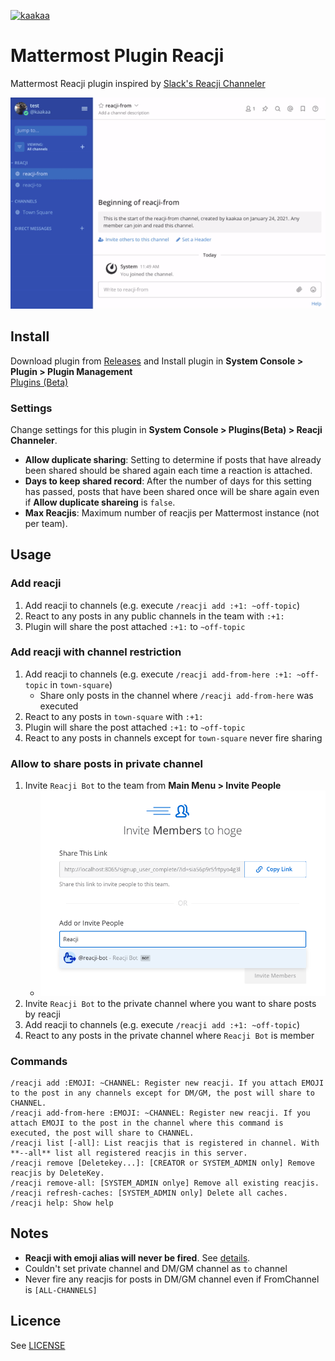 [![kaakaa](https://circleci.com/gh/kaakaa/mattermost-plugin-reacji.svg?style=svg)](https://circleci.com/gh/kaakaa/mattermost-plugin-reacji)

# Mattermost Plugin Reacji

Mattermost Reacji plugin inspired by [Slack's Reacji Channeler](https://reacji-channeler.builtbyslack.com/)

![demo](./reacji-demo.gif)

## Install

Download plugin from [Releases](https://github.com/kaakaa/mattermost-plugin-reacji/releases/latest) and Install plugin in **System Console > Plugin > Plugin Management**  
[Plugins \(Beta\)](https://docs.mattermost.com/administration/plugins.html#set-up-guide)

### Settings

Change settings for this plugin in **System Console > Plugins(Beta) > Reacji Channeler**.

-   **Allow duplicate sharing**: Setting to determine if posts that have already been shared should be shared again each time a reaction is attached.
-   **Days to keep shared record**: After the number of days for this setting has passed, posts that have been shared once will be share again even if **Allow duplicate shareing** is `false`.
-   **Max Reacjis**: Maximum number of reacjis per Mattermost instance (not per team).

## Usage

### Add reacji

1. Add reacji to channels (e.g. execute `/reacji add :+1: ~off-topic`)
2. React to any posts in any public channels in the team with `:+1:`
3. Plugin will share the post attached `:+1:` to `~off-topic`

### Add reacji with channel restriction

1. Add reacji to channels (e.g. execute `/reacji add-from-here :+1: ~off-topic` in `town-square`)
    - Share only posts in the channel where `/reacji add-from-here` was executed
2. React to any posts in `town-square` with `:+1:`
3. Plugin will share the post attached `:+1:` to `~off-topic`
4. React to any posts in channels except for `town-square` never fire sharing

### Allow to share posts in private channel

1. Invite `Reacji Bot` to the team from **Main Menu > Invite People**
    - ![invite reacji-bot](./sc-invite-reacjibot.png)
2. Invite `Reacji Bot` to the private channel where you want to share posts by reacji
3. Add reacji to channels (e.g. execute `/reacji add :+1: ~off-topic`)
4. React to any posts in the private channel where `Reacji Bot` is member

### Commands

```
/reacji add :EMOJI: ~CHANNEL: Register new reacji. If you attach EMOJI to the post in any channels except for DM/GM, the post will share to CHANNEL.
/reacji add-from-here :EMOJI: ~CHANNEL: Register new reacji. If you attach EMOJI to the post in the channel where this command is executed, the post will share to CHANNEL.
/reacji list [-all]: List reacjis that is registered in channel. With **--all** list all registered reacjis in this server.
/reacji remove [Deletekey...]: [CREATOR or SYSTEM_ADMIN only] Remove reacjis by DeleteKey.
/reacji remove-all: [SYSTEM_ADMIN onlye] Remove all existing reacjis.
/reacji refresh-caches: [SYSTEM_ADMIN only] Delete all caches.
/reacji help: Show help
```

## Notes

-   **Reacji with emoji alias will never be fired**. See [details](./notes-alias.md).
-   Couldn't set private channel and DM/GM channel as `to` channel
-   Never fire any reacjis for posts in DM/GM channel even if FromChannel is `[ALL-CHANNELS]`

## Licence

See [LICENSE](./LICENSE)
